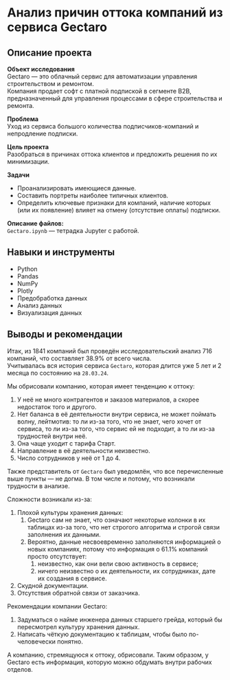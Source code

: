 # Анализ причин оттока компаний из сервиса Gectaro

## Описание проекта

**Объект исследования**\
Gectaro — это облачный сервис для автоматизации управления строительством и ремонтом.\
Компания продает софт с платной подпиской в сегменте B2B, предназначенный для управления процессами в сфере строительства и ремонта.

**Проблема**\
Уход из сервиса большого количества подписчиков-компаний и непродление подписки.

**Цель проекта**\
Разобраться в причинах оттока клиентов и предложить решения по их минимизации.

**Задачи**
* Проанализировать имеющиеся данные.
* Составить портреты наиболее типичных клиентов.
* Определить ключевые признаки для компаний, наличие которых (или их появление) влияет на отмену (отсутствие оплаты) подписки.

**Описание файлов:** \
`Gectaro.ipynb` — тетрадка Jupyter с работой.

## Навыки и инструменты
* Python
* Pandas
* NumPy
* Plotly
* Предобработка данных
* Анализ данных
* Визуализация данных


## Выводы и рекомендации
Итак, из 1841 компаний был проведён исследовательский анализ 716 компаний, что составляет 38.9% от всего числа.\
Учитывалась вся история сервиса `Gectaro`, которая длится уже 5 лет и 2 месяца по состоянию на `28.03.24`.

Мы обрисовали компанию, которая имеет тенденцию к оттоку:
1. У неё не много контрагентов и заказов материалов, а скорее недостаток того и другого.
2. Нет баланса в её деятельности внутри сервиса, не может поймать волну, лейтмотив: то ли из-за того, что не знает, чего хочет от сервиса, то ли из-за того, что сервис ей не подходит, а то ли из-за трудностей внутри неё.
3. Она чаще уходит с тарифа Старт.
4. Направление в её деятельности неизвестно.
5. Число сотрудников у неё от $1$ до $4$.

Также представитель от `Gectaro` был уведомлён, что все перечисленные выше пункты — не догма. В том числе и потому, что возникали трудности в анализе.

Сложности возникали из-за:
1. Плохой культуры хранения данных:
    1. Gectaro сам не знает, что означают некоторые колонки в их таблицах из-за того, что нет строгого алгоритма и строгой связи заполнения их данными.
    2. Вероятно, данные несвоевременно заполняются информацией о новых компаниях, потому что информация о 61.1% компаний просто отсутствует:
        1. неизвестно, как они вели свою активность в сервисе;
        2. ничего неизвестно о их деятельности, их сотрудниках, дате их создания в сервисе.  
2. Скудной документации.
3. Отсутствия обратной связи от заказчика.

Рекомендации компании Gectaro:
1. Задуматься о найме инженера данных старшего грейда, который бы пересмотрел культуру хранения данных.
2. Написать чёткую документацию к таблицам, чтобы было по-человечески понятно.

А компанию, стремящуюся к оттоку, обрисовали. Таким образом, у Gectaro есть информация, которую можно обдумать внутри рабочих отделов.
